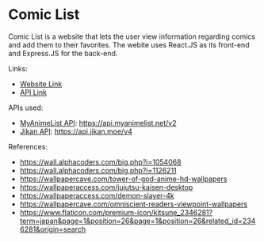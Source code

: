 Comic List
==========
Comic List is a website that lets the user view information regarding comics and add them to their favorites. The webite uses React.JS as its front-end and Express.JS for the back-end.

Links:
* [Website Link](https://comic-list.netlify.app/)
* [API Link](https://comic-list-api.herokuapp.com/)

APIs used:
* [MyAnimeList API](https://myanimelist.net/apiconfig/references/api/v2): https://api.myanimelist.net/v2
* [Jikan API](https://docs.api.jikan.moe/): https://api.jikan.moe/v4

References:
* https://wall.alphacoders.com/big.php?i=1054068
* https://wall.alphacoders.com/big.php?i=1126211
* https://wallpapercave.com/tower-of-god-anime-hd-wallpapers
* https://wallpaperaccess.com/jujutsu-kaisen-desktop
* https://wallpaperaccess.com/demon-slayer-4k
* https://wallpapercave.com/omniscient-readers-viewpoint-wallpapers
* https://www.flaticon.com/premium-icon/kitsune_2346281?term=japan&page=1&position=26&page=1&position=26&related_id=2346281&origin=search

